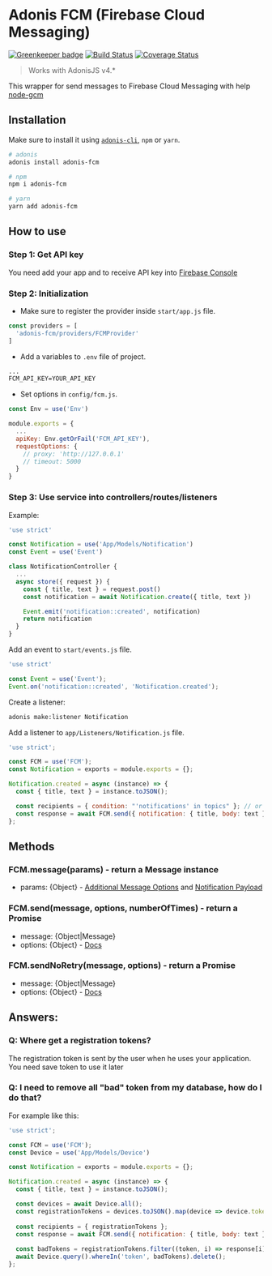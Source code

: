 # Adonis FCM (Firebase Cloud Messaging)

[![Greenkeeper badge](https://badges.greenkeeper.io/lookinlab/adonis-fcm.svg)](https://greenkeeper.io/)
[![Build Status](https://travis-ci.org/lookinlab/adonis-fcm.svg?branch=develop)](https://travis-ci.org/lookinlab/adonis-fcm)
[![Coverage Status](https://coveralls.io/repos/github/lookinlab/adonis-fcm/badge.svg?branch=develop)](https://coveralls.io/github/lookinlab/adonis-fcm?branch=develop)

> Works with AdonisJS v4.*

This wrapper for send messages to Firebase Cloud Messaging with help [node-gcm](https://github.com/ToothlessGear/node-gcm)

## Installation

Make sure to install it using [`adonis-cli`](https://github.com/adonisjs/adonis-cli), `npm` or `yarn`.

```bash
# adonis
adonis install adonis-fcm

# npm
npm i adonis-fcm

# yarn
yarn add adonis-fcm
```

## How to use

### Step 1: Get API key
You need add your app and to receive API key into [Firebase Console](https://console.firebase.google.com/)

### Step 2: Initialization
- Make sure to register the provider inside `start/app.js` file.
```js
const providers = [
  'adonis-fcm/providers/FCMProvider'
]
```

- Add a variables to `.env` file of project.
```txt
...
FCM_API_KEY=YOUR_API_KEY
```

- Set options in `config/fcm.js`.
```js
const Env = use('Env')

module.exports = {
  ...
  apiKey: Env.getOrFail('FCM_API_KEY'),
  requestOptions: {
    // proxy: 'http://127.0.0.1'
    // timeout: 5000
  }
}
```

### Step 3: Use service into controllers/routes/listeners
Example:
```js
'use strict'

const Notification = use('App/Models/Notification')
const Event = use('Event')

class NotificationController {
  ...
  async store({ request }) {
    const { title, text } = request.post()
    const notification = await Notification.create({ title, text })

    Event.emit('notification::created', notification)
    return notification
  }
}
```

Add an event to `start/events.js` file.
```js
'use strict'

const Event = use('Event');
Event.on('notification::created', 'Notification.created');
```

Create a listener:

```bash
adonis make:listener Notification
```

Add a listener to `app/Listeners/Notification.js` file.

```js
'use strict';

const FCM = use('FCM');
const Notification = exports = module.exports = {};

Notification.created = async (instance) => {
  const { title, text } = instance.toJSON();

  const recipients = { condition: "'notifications' in topics" }; // or { registrationTokens: [...] }
  const response = await FCM.send({ notification: { title, body: text }}, recipients);
};
```

## Methods
### FCM.message(params) - return a Message instance
- params:  {Object} - [Additional Message Options](https://github.com/ToothlessGear/node-gcm#additional-message-options) and [Notification Payload](https://github.com/ToothlessGear/node-gcm#notification-payload-option-table)
### FCM.send(message, options, numberOfTimes) - return a Promise
- message: {Object|Message}
- options: {Object} - [Docs](https://github.com/ToothlessGear/node-gcm#recipients)
### FCM.sendNoRetry(message, options) - return a Promise
- message: {Object|Message}
- options: {Object} - [Docs](https://github.com/ToothlessGear/node-gcm#recipients)
 
## Answers:
### Q: Where get a registration tokens?
The registration token is sent by the user when he uses your application. You need save token to use it later
### Q: I need to remove all "bad" token from my database, how do I do that? 
For example like this:
```js
'use strict';

const FCM = use('FCM');
const Device = use('App/Models/Device')

const Notification = exports = module.exports = {};

Notification.created = async (instance) => {
  const { title, text } = instance.toJSON();

  const devices = await Device.all();
  const registrationTokens = devices.toJSON().map(device => device.token);
  
  const recipients = { registrationTokens };
  const response = await FCM.send({ notification: { title, body: text }}, recipients);
  
  const badTokens = registrationTokens.filter((token, i) => response[i].error !== null);
  await Device.query().whereIn('token', badTokens).delete();
};
```
